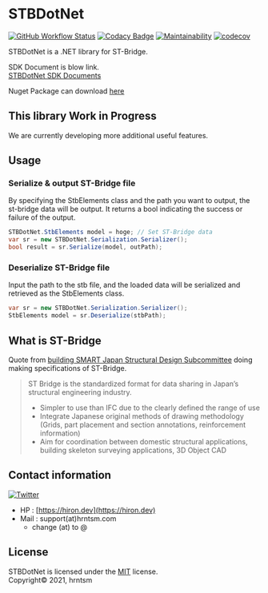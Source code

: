 ﻿# STBDotNet

[![GitHub Workflow Status](https://img.shields.io/github/workflow/status/hrntsm/STBDotNet/.NET%20Core)](https://github.com/hrntsm/STBDotNet/actions?query=workflow%3A%22.NET+Core%22)
[![Codacy Badge](https://app.codacy.com/project/badge/Grade/9d82da70572843968d00f39295c8125d)](https://www.codacy.com/gh/hrntsm/STBDotNet/dashboard?utm_source=github.com&amp;utm_medium=referral&amp;utm_content=hrntsm/STBDotNet&amp;utm_campaign=Badge_Grade)
[![Maintainability](https://api.codeclimate.com/v1/badges/500f11fa2a460e5d5c62/maintainability)](https://codeclimate.com/github/hrntsm/STBDotNet/maintainability)
[![codecov](https://codecov.io/gh/hrntsm/STBDotNet/branch/develop/graph/badge.svg?token=SMTSZSDXVL)](https://codecov.io/gh/hrntsm/STBDotNet)

STBDotNet is a .NET library for ST-Bridge.

SDK Document is blow link.  
[STBDotNet SDK Documents](https://hiron.dev/STBDotNet/docs/api/index.html)

Nuget Package can download [here](https://www.nuget.org/packages/STBDotNet/)

## This library Work in Progress

We are currently developing more additional useful features.

## Usage

### Serialize & output ST-Bridge file

By specifying the StbElements class and the path you want to output, the st-bridge data will be output.
It returns a bool indicating the success or failure of the output.
```cs
STBDotNet.StbElements model = hoge; // Set ST-Bridge data
var sr = new STBDotNet.Serialization.Serializer();
bool result = sr.Serialize(model, outPath);
```

### Deserialize ST-Bridge file

Input the path to the stb file, and the loaded data will be serialized and retrieved as the StbElements class.
```cs
var sr = new STBDotNet.Serialization.Serializer();
StbElements model = sr.Deserialize(stbPath);
```

## What is ST-Bridge

Quote from [building SMART Japan Structural Design Subcommittee](https://en.building-smart.or.jp/meeting/buildall/structural-design/) doing making specifications of ST-Bridge.

> ST Bridge is the standardized format for data sharing in Japan’s structural engineering industry.
> - Simpler to use than IFC due to the clearly defined the range of use
> - Integrate Japanese original methods of drawing methodology (Grids, part placement and section annotations, reinforcement information)
> - Aim for coordination between domestic structural applications, building skeleton surveying applications, 3D Object CAD

## Contact information

[![Twitter](https://img.shields.io/twitter/follow/hiron_rgkr?style=social)](https://twitter.com/hiron_rgkr)
 - HP : [https://hiron.dev](https://hiron.dev)
 - Mail : support(at)hrntsm.com
    - change (at) to @
  
## License

STBDotNet is licensed under the [MIT](https://github.com/hrntsm/STBDotNet/blob/main/LICENSE) license.  
Copyright© 2021, hrntsm
